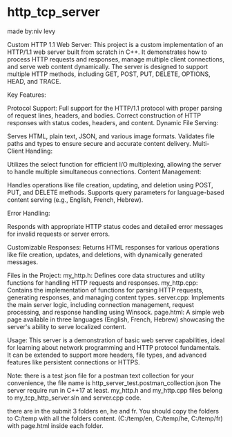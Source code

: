 # http_tcp_server
made by:niv levy

Custom HTTP 1.1 Web Server:
This project is a custom implementation of an HTTP/1.1 web server built from scratch in C++.
It demonstrates how to process HTTP requests and responses, manage multiple client connections, and serve web content dynamically.
The server is designed to support multiple HTTP methods, including GET, POST, PUT, DELETE, OPTIONS, HEAD, and TRACE.

Key Features:

Protocol Support:
Full support for the HTTP/1.1 protocol with proper parsing of request lines, headers, and bodies.
Correct construction of HTTP responses with status codes, headers, and content.
Dynamic File Serving:

Serves HTML, plain text, JSON, and various image formats.
Validates file paths and types to ensure secure and accurate content delivery.
Multi-Client Handling:

Utilizes the select function for efficient I/O multiplexing, allowing the server to handle multiple simultaneous connections.
Content Management:

Handles operations like file creation, updating, and deletion using POST, PUT, and DELETE methods.
Supports query parameters for language-based content serving (e.g., English, French, Hebrew).

Error Handling:

Responds with appropriate HTTP status codes and detailed error messages for invalid requests or server errors.

Customizable Responses:
Returns HTML responses for various operations like file creation, updates, and deletions, with dynamically generated messages.

Files in the Project:
my_http.h: Defines core data structures and utility functions for handling HTTP requests and responses​.
my_http.cpp: Contains the implementation of functions for parsing HTTP requests, generating responses, and managing content types​.
server.cpp: Implements the main server logic, including connection management, request processing, and response handling using Winsock​.
page.html: A simple web page available in three languages (English, French, Hebrew) showcasing the server's ability to serve localized content​.

Usage:
This server is a demonstration of basic web server capabilities, ideal for learning about network programming and HTTP protocol fundamentals.
It can be extended to support more headers, file types, and advanced features like persistent connections or HTTPS.

Note:
there is a test json file for a postman text collection for your convenience, the file name is http_server_test.postman_collection.json
The server require run in C++17 at least.
my_http.h and my_http.cpp files belong to my_tcp_http_server.sln and server.cpp code.

there are in the submit 3 folders en, he and fr.
You should copy the folders to C:/temp with all the folders content.
(C:/temp/en, C:/temp/he, C:/temp/fr) with page.html inside each folder.
